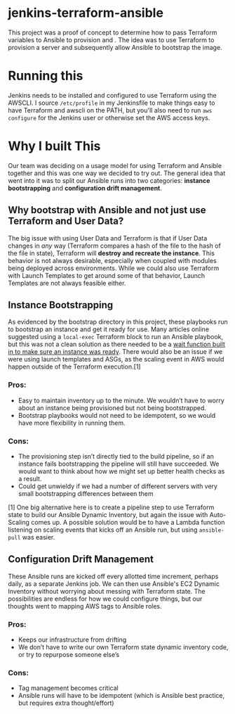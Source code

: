 # jenkins-terraform-ansible
This project was a proof of concept to determine how to pass Terraform variables to Ansible to provision and . The idea was to use Terraform to provision a server and subsequently allow Ansible to bootstrap the image.

# Running this
Jenkins needs to be installed and configured to use Terraform using the AWSCLI. I source `/etc/profile` in my Jenkinsfile to make things easy to have Terraform and awscli on the PATH, but you'll also need to run `aws configure` for the Jenkins user or otherwise set the AWS access keys.

# Why I built This
Our team was deciding on a usage model for using Terraform and Ansible together and this was one way we decided to try out. The general idea that went into it was to split our Ansible runs into two categories: **instance bootstrapping** and **configuration drift management**.

## Why bootstrap with Ansible and not just use Terraform and User Data?
The big issue with using User Data and Terraform is that if User Data changes in _any_ way (Terraform compares a hash of the file to the hash of the file in state), Terraform will **destroy and recreate the instance**. This behavior is not always desirable, especially when coupled with modules being deployed across environments. While we could also use Terraform with Launch Templates to get around some of that behavior, Launch Templates are not always feasible either.

## Instance Bootstrapping
As evidenced by the bootstrap directory in this project, these playbooks run to bootstrap an instance and get it ready for use. Many articles online suggested using a `local-exec` Terraform block to run an Ansible playbook, but this was not a clean solution as there needed to be a [wait function built in to make sure an instance was ready](https://github.com/hashicorp/terraform/issues/2661#issuecomment-201513634). There would also be an issue if we were using launch templates and ASGs, as the scaling event in AWS would happen outside of the Terraform execution.[1]
 
### Pros:
* Easy to maintain inventory up to the minute. We wouldn’t have to worry about an instance being provisioned but not being bootstrapped.
* Bootstrap playbooks would not need to be idempotent, so we would have more flexibility in running them.
 
### Cons:
* The provisioning step isn’t directly tied to the build pipeline, so if an instance fails bootstrapping the pipeline will still have succeeded. We would want to think about how we might set up better health checks as a result.
* Could get unwieldy if we had a number of different servers with very small bootstrapping differences between them
 
[1] One big alternative here is to create a pipeline step to use Terraform state to build our Ansible Dynamic Inventory, but again the issue with Auto-Scaling comes up. A possible solution would be to have a Lambda function listening on scaling events that kicks off an Ansible run, but using `ansible-pull` was easier.

## Configuration Drift Management
These Ansible runs are kicked off every allotted time increment, perhaps daily, as a separate Jenkins job. We can then use Ansible's EC2 Dynamic Inventory without worrying about messing with Terraform state. The possibilities are endless for how we could configure things, but our thoughts went to mapping AWS tags to Ansible roles. 
 
### Pros:
* Keeps our infrastructure from drifting
* We don’t have to write our own Terraform state dynamic inventory code, or try to repurpose someone else’s
 
### Cons:
* Tag management becomes critical
* Ansible runs will have to be idempotent (which is Ansible best practice, but requires extra thought/effort)
